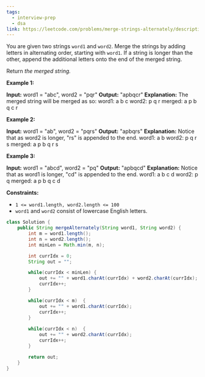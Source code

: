 ```yaml
---
tags:
  - interview-prep
  - dsa
link: https://leetcode.com/problems/merge-strings-alternately/description/
---
```

You are given two strings `word1` and `word2`. Merge the strings by adding letters in alternating order, starting with `word1`. If a string is longer than the other, append the additional letters onto the end of the merged string.

Return _the merged string._

**Example 1:**

**Input:** word1 = "abc", word2 = "pqr"
**Output:** "apbqcr"
**Explanation:** The merged string will be merged as so:
word1:  a   b   c
word2:    p   q   r
merged: a p b q c r

**Example 2:**

**Input:** word1 = "ab", word2 = "pqrs"
**Output:** "apbqrs"
**Explanation:** Notice that as word2 is longer, "rs" is appended to the end.
word1:  a   b 
word2:    p   q   r   s
merged: a p b q   r   s

**Example 3:**

**Input:** word1 = "abcd", word2 = "pq"
**Output:** "apbqcd"
**Explanation:** Notice that as word1 is longer, "cd" is appended to the end.
word1:  a   b   c   d
word2:    p   q 
merged: a p b q c   d

**Constraints:**

- `1 <= word1.length, word2.length <= 100`
- `word1` and `word2` consist of lowercase English letters.

```Java
class Solution {
    public String mergeAlternately(String word1, String word2) {
        int m = word1.length();
        int n = word2.length();
        int minLen = Math.min(m, n);

        int currIdx = 0;
        String out = "";

        while(currIdx < minLen) {
            out += "" + word1.charAt(currIdx) + word2.charAt(currIdx);
            currIdx++;
        }

        while(currIdx < m)  {
            out += "" + word1.charAt(currIdx);
            currIdx++;
        }
        
        while(currIdx < n)  {
            out += "" + word2.charAt(currIdx);
            currIdx++;
        }

        return out;
    }
}
```